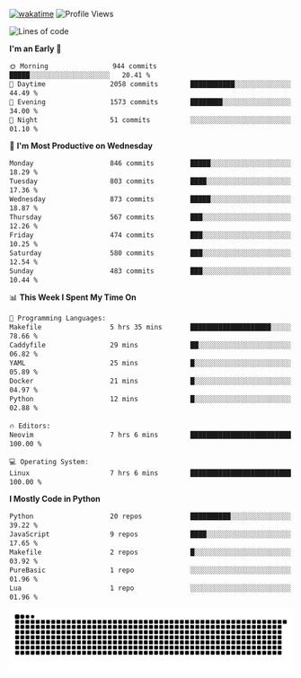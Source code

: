 [![wakatime](https://wakatime.com/badge/user/b920b284-3cde-4cd4-b72e-f7f22d050b16.svg)](https://wakatime.com/@b920b284-3cde-4cd4-b72e-f7f22d050b16)
![Profile Views](http://img.shields.io/badge/Profile%20Views-4586-blue)
<!--START_SECTION:waka-->
![Lines of code](https://img.shields.io/badge/From%20Hello%20World%20I%27ve%20Written-6.4%20million%20lines%20of%20code-blue)

**I'm an Early 🐤** 

```text
🌞 Morning                944 commits         █████░░░░░░░░░░░░░░░░░░░░   20.41 % 
🌆 Daytime                2058 commits        ███████████░░░░░░░░░░░░░░   44.49 % 
🌃 Evening                1573 commits        ████████░░░░░░░░░░░░░░░░░   34.00 % 
🌙 Night                  51 commits          ░░░░░░░░░░░░░░░░░░░░░░░░░   01.10 % 
```
📅 **I'm Most Productive on Wednesday** 

```text
Monday                   846 commits         █████░░░░░░░░░░░░░░░░░░░░   18.29 % 
Tuesday                  803 commits         ████░░░░░░░░░░░░░░░░░░░░░   17.36 % 
Wednesday                873 commits         █████░░░░░░░░░░░░░░░░░░░░   18.87 % 
Thursday                 567 commits         ███░░░░░░░░░░░░░░░░░░░░░░   12.26 % 
Friday                   474 commits         ███░░░░░░░░░░░░░░░░░░░░░░   10.25 % 
Saturday                 580 commits         ███░░░░░░░░░░░░░░░░░░░░░░   12.54 % 
Sunday                   483 commits         ███░░░░░░░░░░░░░░░░░░░░░░   10.44 % 
```


📊 **This Week I Spent My Time On** 

```text
💬 Programming Languages: 
Makefile                 5 hrs 35 mins       ████████████████████░░░░░   78.66 % 
Caddyfile                29 mins             ██░░░░░░░░░░░░░░░░░░░░░░░   06.82 % 
YAML                     25 mins             █░░░░░░░░░░░░░░░░░░░░░░░░   05.89 % 
Docker                   21 mins             █░░░░░░░░░░░░░░░░░░░░░░░░   04.97 % 
Python                   12 mins             █░░░░░░░░░░░░░░░░░░░░░░░░   02.88 % 

🔥 Editors: 
Neovim                   7 hrs 6 mins        █████████████████████████   100.00 % 

💻 Operating System: 
Linux                    7 hrs 6 mins        █████████████████████████   100.00 % 
```

**I Mostly Code in Python** 

```text
Python                   20 repos            ██████████░░░░░░░░░░░░░░░   39.22 % 
JavaScript               9 repos             ████░░░░░░░░░░░░░░░░░░░░░   17.65 % 
Makefile                 2 repos             █░░░░░░░░░░░░░░░░░░░░░░░░   03.92 % 
PureBasic                1 repo              ░░░░░░░░░░░░░░░░░░░░░░░░░   01.96 % 
Lua                      1 repo              ░░░░░░░░░░░░░░░░░░░░░░░░░   01.96 % 
```




<!--END_SECTION:waka-->
![Snake animation](https://raw.githubusercontent.com/timmypidashev/timmypidashev/main/commits.svg)
